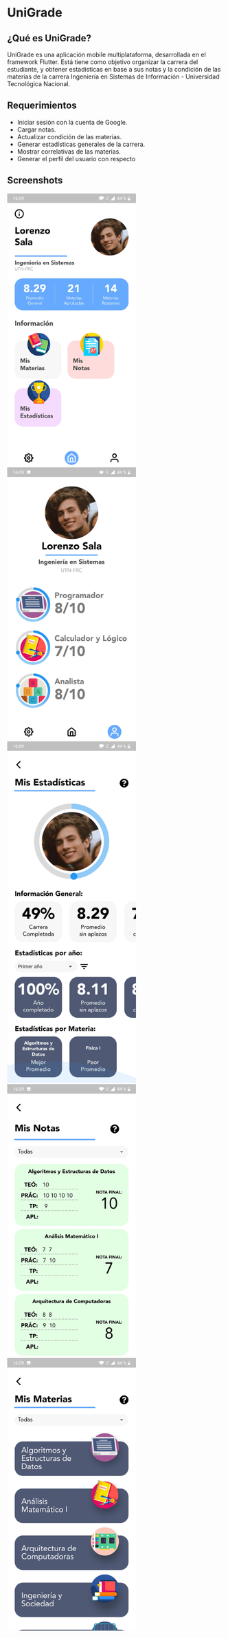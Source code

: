 # UniGrade

## ¿Qué es UniGrade?

UniGrade es una aplicación mobile multiplataforma, desarrollada en el framework Flutter. Está tiene como objetivo organizar la carrera del estudiante, y obtener estadísticas en base a sus notas y la condición de las materias de la carrera Ingeniería en Sistemas de Información - Universidad Tecnológica Nacional.

## Requerimientos

* Iniciar sesión con la cuenta de Google.
* Cargar notas.
* Actualizar condición de las materias.
* Generar estadísticas generales de la carrera.
* Mostrar correlativas de las materias.
* Generar el perfil del usuario con respecto 

## Screenshots
  
<img src="/assets/images/main.jpg" alt="" width=300 height=633>
<img src="/assets/images/profile.jpg" alt="" width=300 height=633>
<img src="/assets/images/stats.jpg" alt="" width=300 height=793>
<img src="/assets/images/notas.jpg" alt="" width=300 height=633>
<img src="/assets/images/materias.jpg" alt="" width=300 height=633>

